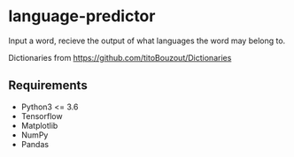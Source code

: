 # language-predictor
Input a word, recieve the output of what languages the word may belong to.

Dictionaries from https://github.com/titoBouzout/Dictionaries

## Requirements
- Python3 <= 3.6
- Tensorflow
- Matplotlib
- NumPy
- Pandas
